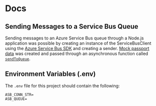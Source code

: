 # Docs
## Sending Messages to a Service Bus Queue
Sending messages to an Azure Service Bus queue through a Node.js application was possible by creating an instance of the ServiceBusClient using the [Azure Service Bus SDK](https://www.npmjs.com/package/@azure/service-bus) and creating a sender. [Mock passport data](https://github.com/rtasalem/passport-data-sender/blob/main/app/mock-data.js) was created and passed through an asynchronous function called [`sendToQueue`](https://github.com/rtasalem/passport-data-sender/blob/main/app/send-to-queue.js).
## Environment Variables (.env)
The `.env` file for this project should contain the following:
```
ASB_CONN_STR=
ASB_QUEUE=
```